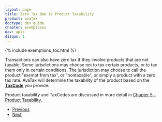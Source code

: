 ```yaml
---
layout: page
title: Zero Tax due to Product Taxability
product: avaTax
doctype: dev_guide
chapter: exemptions
nav: apis
disqus: 1
---
```


{% include exemptions_toc.html %}

Transactions can also have zero tax if they involve products that are not taxable.  Some jurisdictions may choose not to tax certain products, or to tax them only in certain conditions.  The jurisdiction may choose to call the product "exempt from tax", or "nontaxable", or simply a product with a zero tax rate.  AvaTax will determine the taxability of the product based on the <u><b class="dev-guide-bold">TaxCode</u></b> you provide.


Product taxability and TaxCodes are discussed in more detail in <a class="dev-guide-link" href="/avatax/dev-guide/product-taxability/">Chapter 5 - Product Taxability</a>.

<ul class="pager">
  <li class="previous"><a href="/avatax/dev-guide/exemptions1/zero-tax-due-to-product-taxability/"><i class="glyphicon glyphicon-chevron-left"></i>Previous</a></li>
  <li class="next"><a href="/avatax/dev-guide/exemptions1/exempt-due-to-certificate/">Next<i class="glyphicon glyphicon-chevron-right"></i></a></li>
</ul>